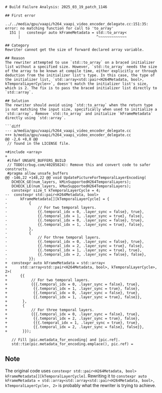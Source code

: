 ```
# Build Failure Analysis: 2025_03_19_patch_1146

## First error

../../media/gpu/vaapi/h264_vaapi_video_encoder_delegate.cc:151:35: error: no matching function for call to 'to_array'
  151 |   constexpr auto kFrameMetadata = std::to_array<
      |                                   ^~~~~~~~~~~~~~

## Category
Rewriter cannot get the size of forward declared array variable.

## Reason
The rewriter attempted to use `std::to_array` on a braced initializer list without a specified size. However, `std::to_array` needs the size of the array to be known at compile time, either explicitly or through deduction from the initializer list's type. In this case, the type of the initializer list, `std::array<std::pair<H264Metadata, bool>, kTemporalLayerCycle>>`, doesn't match the initializer list's size, which is 2. The fix is to pass the braced initializer list directly to `std::array`.

## Solution
The rewriter should avoid using `std::to_array` when the return type is not matching the input size, specifically when used to initialize a `std::array`. Remove `std::to_array` and initialize `kFrameMetadata` directly using `std::array`.

```diff
--- a/media/gpu/vaapi/h264_vaapi_video_encoder_delegate.cc
+++ b/media/gpu/vaapi/h264_vaapi_video_encoder_delegate.cc
@@ -2,6 +8,8 @@
 // found in the LICENSE file.
 
+#include <array>
+
 #ifdef UNSAFE_BUFFERS_BUILD
 // TODO(crbug.com/40285824): Remove this and convert code to safer constructs.
 #pragma allow_unsafe_buffers
@@ -146,22 +148,22 @@ void UpdatePictureForTemporalLayerEncoding(
   DCHECK_GE(num_layers, kMinSupportedH264TemporalLayers);
   DCHECK_LE(num_layers, kMaxSupportedH264TemporalLayers);
   constexpr size_t kTemporalLayerCycle = 4;
--  constexpr std::pair<H264Metadata, bool>
-      kFrameMetadata[][kTemporalLayerCycle] = {
-          {
-              // For two temporal layers.
-              {{.temporal_idx = 0, .layer_sync = false}, true},
-              {{.temporal_idx = 1, .layer_sync = true}, false},
-              {{.temporal_idx = 0, .layer_sync = false}, true},
-              {{.temporal_idx = 1, .layer_sync = true}, false},
-          },
-          {
-              // For three temporal layers.
-              {{.temporal_idx = 0, .layer_sync = false}, true},
-              {{.temporal_idx = 2, .layer_sync = true}, false},
-              {{.temporal_idx = 1, .layer_sync = true}, true},
-              {{.temporal_idx = 2, .layer_sync = false}, false},
-          }};
+  constexpr auto kFrameMetadata = std::array<
+      std::array<std::pair<H264Metadata, bool>, kTemporalLayerCycle>, 2>(
+      {{
+           // For two temporal layers.
+           {{{.temporal_idx = 0, .layer_sync = false}, true},
+            {{.temporal_idx = 1, .layer_sync = true}, false},
+            {{.temporal_idx = 0, .layer_sync = false}, true},
+            {{.temporal_idx = 1, .layer_sync = true}, false}},
+       },
+       {
+           // For three temporal layers.
+           {{{.temporal_idx = 0, .layer_sync = false}, true},
+            {{.temporal_idx = 2, .layer_sync = true}, false},
+            {{{.temporal_idx = 1, .layer_sync = true}, true},
+            {{.temporal_idx = 2, .layer_sync = false}, false}},
+       }});
 
   // Fill |pic.metadata_for_encoding| and |pic.ref|.
   std::tie(pic.metadata_for_encoding.emplace(), pic.ref) =
```

## Note
The original code uses `constexpr std::pair<H264Metadata, bool> kFrameMetadata[][kTemporalLayerCycle]`. Rewriting it to `constexpr auto kFrameMetadata = std::array<std::array<std::pair<H264Metadata, bool>, kTemporalLayerCycle>, 2>` is probably what the rewriter is trying to achieve.